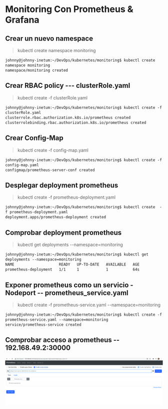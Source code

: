 # Monitoring Con Prometheus & Grafana

## Crear un nuevo namespace
> kubectl create namespace monitoring
```
johnny@johnny-inetum:~/DevOps/kubernetes/monitoring$ kubectl create namespace monitoring
namespace/monitoring created
```

## Crear RBAC policy --- clusterRole.yaml
> kubectl create -f clusterRole.yaml
```
johnny@johnny-inetum:~/DevOps/kubernetes/monitoring$ kubectl create -f clusterRole.yaml
clusterrole.rbac.authorization.k8s.io/prometheus created
clusterrolebinding.rbac.authorization.k8s.io/prometheus created
```

## Crear Config-Map
> kubectl create -f config-map.yaml
```
johnny@johnny-inetum:~/DevOps/kubernetes/monitoring$ kubectl create -f config-map.yaml
configmap/prometheus-server-conf created
```

## Desplegar deployment prometheus
> kubectl create  -f prometheus-deployment.yaml 
```
johnny@johnny-inetum:~/DevOps/kubernetes/monitoring$ kubectl create  -f prometheus-deployment.yaml 
deployment.apps/prometheus-deployment created
```
## Comprobar deployment prometheus
> kubectl get deployments --namespace=monitoring
```
johnny@johnny-inetum:~/DevOps/kubernetes/monitoring$ kubectl get deployments --namespace=monitoring
NAME                    READY   UP-TO-DATE   AVAILABLE   AGE
prometheus-deployment   1/1     1            1           64s
```
## Exponer prometheus como un servicio - Nodeport -- prometheus_service.yaml
> kubectl create -f prometheus-service.yaml --namespace=monitoring
```
johnny@johnny-inetum:~/DevOps/kubernetes/monitoring$ kubectl create -f prometheus-service.yaml --namespace=monitoring
service/prometheus-service created
```

## Comprobar acceso a prometheus -- 192.168.49.2:30000
![Prometheus access](https://github.com/joh1986nny/DevOps/blob/master/images/prometheus_access.png)